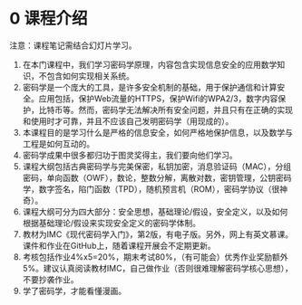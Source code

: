 # 0 课程介绍

注意：课程笔记需结合幻灯片学习。

1. 在本门课程中，我们学习密码学原理，内容包含实现信息安全的应用数学知识，不包含如何实现相关系统。
2. 密码学是一个庞大的工具，是许多安全机制的基础，用于保护通信和计算安全。应用包括，保护Web流量的HTTPS，保护Wifi的WPA2/3，数字内容保护，比特币等。然而，密码学无法解决所有安全问题，并且只有在正确的实现和使用时才可靠，并且不应该自己发明密码学（用现成的）。
3. 本课程目的是学习什么是严格的信息安全，如何严格地保护信息，以及数学与工程是如何互动的。
4. 密码学成果中很多都归功于图灵奖得主，我们要向他们学习。
5. 课程大纲包括古典密码学与完美保密，私钥加密，消息验证码（MAC），分组密码，单向函数（OWF），数论，整数分解，离散对数，密钥管理，公钥密码学，数字签名，陷门函数（TPD），随机预言机（ROM），密码学协议（很神奇）。
6. 课程大纲可分为四大部分：安全思想，基础理论/假设，安全定义，以及如何根据基础理论/假设来实现安全定义的密码学体制。
7. 教材为IMC《现代密码学入门》，第2版，有电子版。另外，网上有英文慕课。课件和作业在GitHub上，随着课程开展会不定期更新。
8. 考核包括作业4%x5=20%，期末考试80%，（有可能会）优秀作业奖励额外5%。建议认真阅读教材IMC，自己做作业（否则很难理解密码学核心思想），不要抄袭作业。
9. 学了密码学，才能看懂漫画。